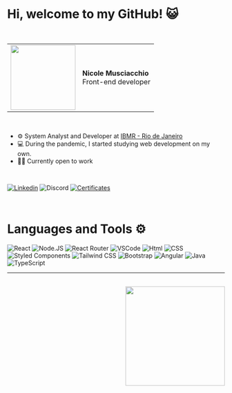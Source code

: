 <h1> Hi, welcome to my GitHub! 😺</h1>
<br>
<table>
  <tr>
    <td>
      <img width="150px" src="https://avatars.githubusercontent.com/htpnia"/>
    </td>
    <td align="left">
      <div>
        <b>Nicole Musciacchio</b>
      </div>
      Front-end developer
      <br>
    </td>
  </tr>
  
</table>
<br>


- ⚙️ System Analyst and Developer at [IBMR - Rio de Janeiro](https://www.ibmr.br)
- 💻 During the pandemic, I started studying web development on my own.
- 👨‍💻 Currently open to work

<br>


[![Linkedin](https://img.shields.io/badge/LinkedIn-0077B5?style=for-the-badge&logo=linkedin&logoColor=white)](https://www.linkedin.com/in/nicole-musciacchio/)
![Discord](https://img.shields.io/badge/niashinov-7289DA?style=for-the-badge&logo=discord&logoColor=white)
[![Certificates](https://img.shields.io/badge/Certificates-4285F4?style=for-the-badge&logo=google-cloud&logoColor=white)](https://drive.google.com/drive/folders/1XyHECSsmGFQ32yVWGAef4epA6Yv2aQ0i?usp=drive_link)


<br>
<h1>Languages and Tools ⚙️ </h1>

![React](https://img.shields.io/badge/React-20232A?style=for-the-badge&logo=react&logoColor=61DAFB) ![Node.JS](https://img.shields.io/badge/Node.js-339933?style=for-the-badge&logo=node.js&logoColor=white)
![React Router](https://img.shields.io/badge/React_Router-CA4245?style=for-the-badge&logo=react-router&logoColor=white) ![VSCode](https://img.shields.io/badge/VSCode-5C2D91?style=for-the-badge&logo=visualstudiocode&logoColor=white)
 ![Html](https://img.shields.io/badge/HTML5-E34F26?style=for-the-badge&logo=html5&logoColor=white) ![CSS](https://img.shields.io/badge/CSS3-1572B6?style=for-the-badge&logo=css3&logoColor=white) ![Styled Components](https://img.shields.io/badge/styled--components-DB7093?style=for-the-badge&logo=styled-components&logoColor=white)
![Tailwind CSS](https://img.shields.io/badge/Tailwind_CSS-06B6D4?style=for-the-badge&logo=tailwind-css&logoColor=white)
![Bootstrap](https://img.shields.io/badge/Bootstrap-7952B3?style=for-the-badge&logo=bootstrap&logoColor=white) ![Angular](https://img.shields.io/badge/Angular-DD0031?style=for-the-badge&logo=angular&logoColor=white) ![Java](https://img.shields.io/badge/Java-ED8B00?style=for-the-badge&logo=openjdk&logoColor=white) ![TypeScript](https://img.shields.io/badge/TypeScript-007ACC?style=for-the-badge&logo=typescript&logoColor=white)

<hr>
<br>
<img width="230px" align="right" src="https://static.vecteezy.com/system/resources/previews/023/363/877/original/orange-cat-feline-domestic-pet-animal-portrait-cute-png.png">
